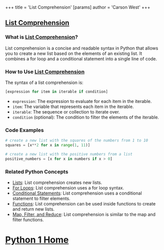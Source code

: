 +++
 title = 'List Comprehension'
[params]
	author = 'Carson West'
+++
## [List Comprehension](./../list-comprehension/)

### What is [List Comprehension](./../list-comprehension/)?
List comprehension is a concise and readable syntax in Python that allows you to create a new list based on the elements of an existing list. It combines a for loop and a conditional statement into a single line of code.

### How to Use [List Comprehension](./../list-comprehension/)
The syntax of a list comprehension is:

```python
[expression for item in iterable if condition]
```

- `expression`: The expression to evaluate for each item in the iterable.
- `item`: The variable that represents each item in the iterable.
- `iterable`: The sequence or collection to iterate over.
- `condition` (optional): The condition to filter the elements of the iterable.

### Code Examples
```python
# create a new list with the squares of the numbers from 1 to 10
squares = [x**2 for x in range(1, 11)]

# create a new list with the positive numbers from a list
positive_numbers = [x for x in numbers if x > 0]
```

### Related Python Concepts

- [Lists](./../lists/): List comprehension creates new lists.
- [For Loops](./../for-loops/): List comprehension uses a for loop syntax.
- [Conditional Statements](./../conditional-statements/): List comprehension uses a conditional statement to filter elements.
- [Functions](./../functions/): List comprehension can be used inside functions to create and return new lists.
- [Map, Filter, and Reduce](./../map,-filter,-and-reduce/): List comprehension is similar to the map and filter functions.
# [Python 1 Home](./../python-1-home/)